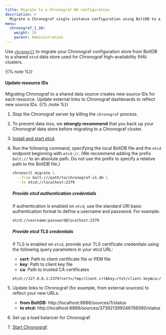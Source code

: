 ```yaml
---
title: Migrate to a Chronograf HA configuration
description: >
  Migrate a Chronograf single instance configuration using BoltDB to a Chronograf high-availability (HA) cluster configuration using etcd.
menu:
  chronograf_1_10:
    weight: 10
    parent: Administration
---
```


Use [`chronoctl`](/chronograf/v1.10/tools/chronoctl/) to migrate your Chronograf configuration store from BoltDB to a shared `etcd` data store used for Chronograf high-availability (HA) clusters.

{{% note %}}
#### Update resource IDs
Migrating Chronograf to a shared data source creates new source IDs for each resource.
Update external links to Chronograf dashboards to reflect new source IDs.
{{% /note %}}

1. Stop the Chronograf server by killing the `chronograf` process.
2. To prevent data loss, we **strongly recommend** that you back up your Chronograf data store before migrating to a Chronograf cluster.
3. [Install and start etcd](/chronograf/v1.10/administration/create-high-availability/#install-and-start-etcd).
4. Run the following command, specifying the local BoltDB file and the `etcd` endpoint beginning with `etcd://`.
   (We recommend adding the prefix `bolt://` to an absolute path.
   Do not use the prefix to specify a relative path to the BoltDB file.)

    ```sh
    chronoctl migrate \
      --from bolt:///path/to/chronograf-v1.db \
      --to etcd://localhost:2379
    ```

    ##### Provide etcd authentication credentials
    If authentication is enabled on `etcd`, use the standard URI basic
    authentication format to define a username and password. For example:

    ```sh
    etcd://username:password@localhost:2379
    ```

    ##### Provide etcd TLS credentials
    If TLS is enabled on `etcd`, provide your TLS certificate credentials using
    the following query parameters in your etcd URL:

    - **cert**: Path to client certificate file or PEM file
    - **key**: Path to client key file
    - **ca**: Path to trusted CA certificates

    ```sh
    etcd://127.0.0.1:2379?cert=/tmp/client.crt&key=/tst/client.key&ca=/tst/ca.crt
    ```

5. Update links to Chronograf (for example, from external sources) to reflect your new URLs:
    - **from BoltDB:**
    http://localhost:8888/sources/1/status
    - **to etcd:**
    http://localhost:8888/sources/373921399246786560/status
6. Set up a load balancer for Chronograf.
7. [Start Chronograf](/chronograf/v1.10/administration/create-high-availability/#start-chronograf).
